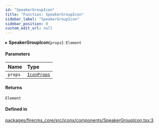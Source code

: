 ```yaml
---
id: "SpeakerGroupIcon"
title: "Function: SpeakerGroupIcon"
sidebar_label: "SpeakerGroupIcon"
sidebar_position: 0
custom_edit_url: null
---
```


▸ **SpeakerGroupIcon**(`props`): `Element`

#### Parameters

| Name | Type |
| :------ | :------ |
| `props` | [`IconProps`](../types/IconProps.md) |

#### Returns

`Element`

#### Defined in

[packages/firecms_core/src/icons/components/SpeakerGroupIcon.tsx:3](https://github.com/FireCMSco/firecms/blob/d45f3739/packages/firecms_core/src/icons/components/SpeakerGroupIcon.tsx#L3)
